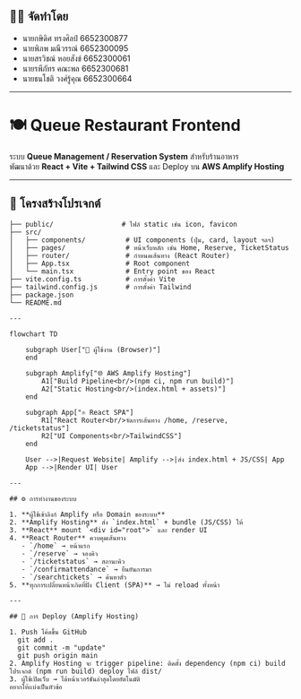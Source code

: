 ## 👨‍💻 จัดทำโดย

- นายกษิดิศ ทรงศิลป์  6652300877  
- นายพิภพ มณีวรรณ์   6652300095  
- นายสรวิชณ์ หอยสังข์  6652300061  
- นายรพีภัทร คณะพล   6652300681  
- นายธนโชติ วงศ์รู้คุณ  6652300664  

---


# 🍽️ Queue Restaurant Frontend

ระบบ **Queue Management / Reservation System** สำหรับร้านอาหาร  
พัฒนาด้วย **React + Vite + Tailwind CSS** และ Deploy บน **AWS Amplify Hosting**

---

## 📂 โครงสร้างโปรเจกต์

```plaintext
├── public/                 # ไฟล์ static เช่น icon, favicon
├── src/
│   ├── components/          # UI components (ปุ่ม, card, layout ฯลฯ)
│   ├── pages/               # หน้าเว็บหลัก เช่น Home, Reserve, TicketStatus
│   ├── router/              # กำหนดเส้นทาง (React Router)
│   ├── App.tsx              # Root component
│   └── main.tsx             # Entry point ของ React
├── vite.config.ts           # การตั้งค่า Vite
├── tailwind.config.js       # การตั้งค่า Tailwind
├── package.json
└── README.md

---

flowchart TD

    subgraph User["👤 ผู้ใช้งาน (Browser)"]
    end

    subgraph Amplify["🌐 AWS Amplify Hosting"]
        A1["Build Pipeline<br/>(npm ci, npm run build)"]
        A2["Static Hosting<br/>(index.html + assets)"]
    end

    subgraph App["⚛️ React SPA"]
        R1["React Router<br/>จัดการเส้นทาง /home, /reserve, /ticketstatus"]
        R2["UI Components<br/>TailwindCSS"]
    end

    User -->|Request Website| Amplify -->|ส่ง index.html + JS/CSS| App
    App -->|Render UI| User

---

## ⚙️ การทำงานของระบบ

1. **ผู้ใช้เข้าลิงก์ Amplify หรือ Domain ของระบบ**  
2. **Amplify Hosting** ส่ง `index.html` + bundle (JS/CSS) ให้  
3. **React** mount `<div id="root">` และ render UI  
4. **React Router** ควบคุมเส้นทาง  
   - `/home` → หน้าแรก  
   - `/reserve` → จองคิว  
   - `/ticketstatus` → สถานะคิว  
   - `/confirmattendance` → ยืนยันการมา  
   - `/searchtickets` → ค้นหาตั๋ว  
5. **ทุกการเปลี่ยนหน้าเกิดที่ฝั่ง Client (SPA)** → ไม่ reload ทั้งหน้า  

---

## 🚀 การ Deploy (Amplify Hosting)

1. Push โค้ดขึ้น GitHub 
  git add .
  git commit -m "update"
  git push origin main
2. Amplify Hosting จะ trigger pipeline: ติดตั้ง dependency (npm ci) build โปรเจกต์ (npm run build) deploy ไฟล์ dist/
3. ผู้ใช้เปิดเว็บ → ได้หน้าเวอร์ชันล่าสุดโดยอัตโนมัติ
อยากให้เเบ่งเป็นหัวข้อ







